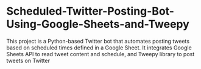 # Scheduled-Twitter-Posting-Bot-Using-Google-Sheets-and-Tweepy
This project is a Python-based Twitter bot that automates posting tweets based on scheduled times defined in a Google Sheet. It integrates Google Sheets API to read tweet content and schedule, and Tweepy library to post tweets on Twitter
